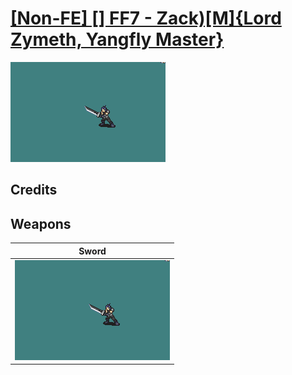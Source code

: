 # [\[Non-FE\] \[\] FF7 - Zack\)\[M\]{Lord Zymeth, Yangfly Master}](./)

<img src="./1.%20Sword/Sword_000.png" alt="[Non-FE] [] FF7 - Zack)[M]{Lord Zymeth, Yangfly Master} standing" />

## Credits



## Weapons


|Sword |
|  :---: |
| <img alt="Sword animation" src="./1.%20Sword/Sword.gif" /> |
